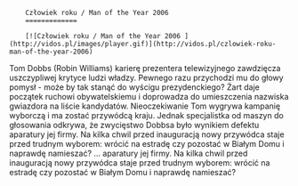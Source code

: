
        Człowiek roku / Man of the Year 2006 
        =============
        
        [![Człowiek roku / Man of the Year 2006 ](http://vidos.pl/images/player.gif)](http://vidos.pl/czlowiek-roku-man-of-the-year-2006)
        
        
 Tom Dobbs (Robin Williams) karierę prezentera telewizyjnego zawdzięcza uszczypliwej krytyce ludzi władzy. Pewnego razu przychodzi mu do głowy pomysł - może by tak stanąć do wyścigu prezydenckiego? Żart daje początek ruchowi obywatelskiemu i doprowadza do umieszczenia nazwiska gwiazdora na liście kandydatów. Nieoczekiwanie Tom wygrywa kampanię wyborczą i ma zostać przywódcą kraju. Jednak specjalistka od maszyn do głosowania odkrywa, że zwycięstwo Dobbsa było wynikiem defektu aparatury jej firmy. Na kilka chwil przed inauguracją nowy przywódca staje przed trudnym wyborem: wrócić na estradę czy pozostać w Białym Domu i naprawdę namieszać?  ... aparatury jej firmy. Na kilka chwil przed inauguracją nowy przywódca staje przed trudnym wyborem: wrócić na estradę czy pozostać w Białym Domu i naprawdę namieszać?
    
